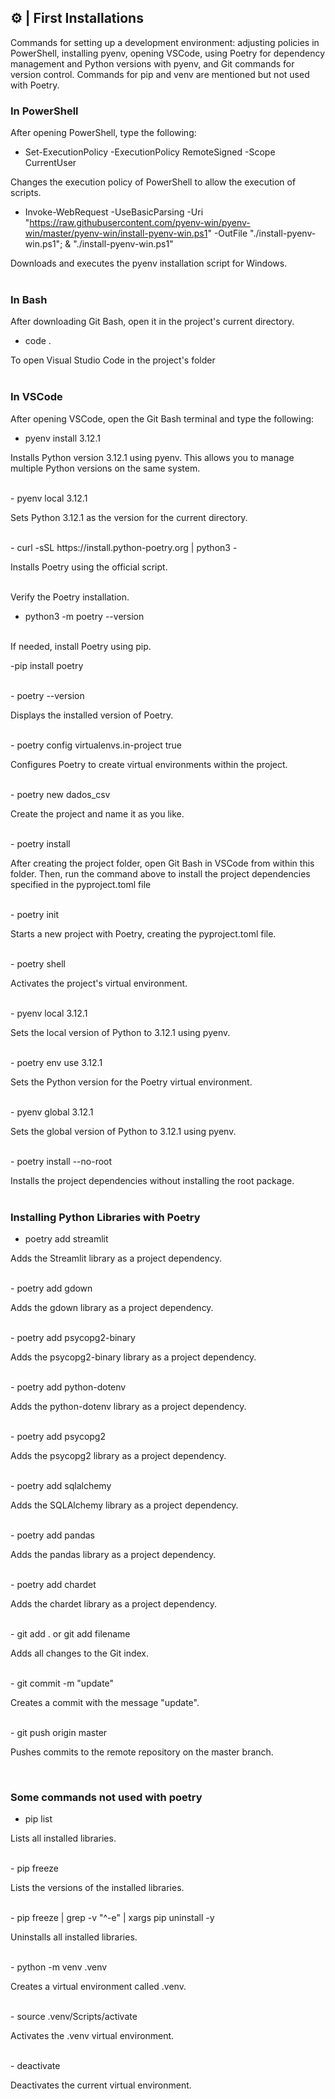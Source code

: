 ## ⚙️ | First Installations
Commands for setting up a development environment: adjusting policies in PowerShell, installing pyenv, opening VSCode, using Poetry for dependency management and Python versions with pyenv, and Git commands for version control. Commands for pip and venv are mentioned but not used with Poetry.
<br>

### In PowerShell

After opening PowerShell, type the following:
- Set-ExecutionPolicy -ExecutionPolicy RemoteSigned -Scope CurrentUser

Changes the execution policy of PowerShell to allow the execution of scripts.

- Invoke-WebRequest -UseBasicParsing -Uri "https://raw.githubusercontent.com/pyenv-win/pyenv-win/master/pyenv-win/install-pyenv-win.ps1" -OutFile "./install-pyenv-win.ps1"; & "./install-pyenv-win.ps1"

Downloads and executes the pyenv installation script for Windows.
<br><br>

### In Bash

After downloading Git Bash, open it in the project's current directory.
- code .

To open Visual Studio Code in the project's folder
<br><br>

### In VSCode

After opening VSCode, open the Git Bash terminal and type the following:

- pyenv install 3.12.1

Installs Python version 3.12.1 using pyenv. This allows you to manage multiple Python versions on the same system.

<br>
- pyenv local 3.12.1

Sets Python 3.12.1 as the version for the current directory.

<br>
- curl -sSL https://install.python-poetry.org | python3 -

Installs Poetry using the official script.

<br>
Verify the Poetry installation.

- python3 -m poetry --version

<br>
If needed, install Poetry using pip.

-pip install poetry

<br>
- poetry --version

Displays the installed version of Poetry.

<br>
- poetry config virtualenvs.in-project true

Configures Poetry to create virtual environments within the project.

<br>
- poetry new dados_csv 

Create the project and name it as you like.

<br>
- poetry install

After creating the project folder, open Git Bash in VSCode from within this folder. Then, run the command above to install the project dependencies specified in the pyproject.toml file

<br>
- poetry init

Starts a new project with Poetry, creating the pyproject.toml file.

<br>
- poetry shell

Activates the project's virtual environment.

<br>
- pyenv local 3.12.1

Sets the local version of Python to 3.12.1 using pyenv.

<br>
- poetry env use 3.12.1

Sets the Python version for the Poetry virtual environment.

<br>
- pyenv global 3.12.1

Sets the global version of Python to 3.12.1 using pyenv.

<br>
- poetry install --no-root

Installs the project dependencies without installing the root package.
<br><br>

### Installing Python Libraries with Poetry
- poetry add streamlit

Adds the Streamlit library as a project dependency.

<br>
- poetry add gdown

Adds the gdown library as a project dependency.

<br>
- poetry add psycopg2-binary

Adds the psycopg2-binary library as a project dependency.

<br>
- poetry add python-dotenv

Adds the python-dotenv library as a project dependency.

<br>
- poetry add psycopg2

Adds the psycopg2 library as a project dependency.

<br>
- poetry add sqlalchemy

Adds the SQLAlchemy library as a project dependency.

<br>
- poetry add pandas

Adds the pandas library as a project dependency.

<br>
- poetry add chardet

Adds the chardet library as a project dependency.

<br>
- git add . or git add filename

Adds all changes to the Git index.

<br>
- git commit -m "update"

Creates a commit with the message "update".

<br>
- git push origin master

Pushes commits to the remote repository on the master branch.

<br>

### Some commands not used with poetry
- pip list

Lists all installed libraries.

<br>
- pip freeze

Lists the versions of the installed libraries.

<br>
- pip freeze | grep -v "^-e" | xargs pip uninstall -y

Uninstalls all installed libraries.

<br>
- python -m venv .venv

Creates a virtual environment called .venv.

<br>
- source .venv/Scripts/activate

Activates the .venv virtual environment.

<br>
- deactivate

Deactivates the current virtual environment.